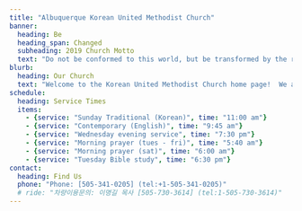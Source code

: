 ```yaml
---
title: "Albuquerque Korean United Methodist Church"
banner:
  heading: Be
  heading_span: Changed
  subheading: 2019 Church Motto
  text: "Do not be conformed to this world, but be transformed by the renewal of your mind, that by testing you may discern what is the will of God, what is good and acceptable and perfect. (Rom 12:2)"
blurb:
  heading: Our Church
  text: "Welcome to the Korean United Methodist Church home page!  We are striving to become the kind of church described in the Bible - a church with passionate and heart-felt worship, compassionate care for each other, and influence to the community."
schedule:
  heading: Service Times
  items:
    - {service: "Sunday Traditional (Korean)", time: "11:00 am"}
    - {service: "Contemporary (English)", time: "9:45 am"}
    - {service: "Wednesday evening service", time: "7:30 pm"}
    - {service: "Morning prayer (tues - fri)", time: "5:40 am"}
    - {service: "Morning prayer (sat)", time: "6:00 am"}
    - {service: "Tuesday Bible study", time: "6:30 pm"}
contact:
  heading: Find Us
  phone: "Phone: [505-341-0205] (tel:+1-505-341-0205)"
  # ride: "차량이용문의: 이명길 목사 [505-730-3614] (tel:1-505-730-3614)"
---
```

